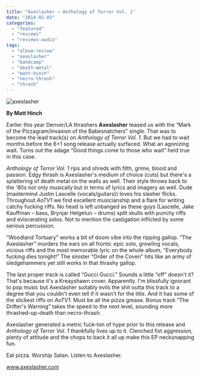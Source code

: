 ```yaml
---
title: "Axeslasher – Anthology of Terror Vol. 1"
date: "2014-02-03"
categories: 
  - "featured"
  - "reviews"
  - "reviews-audio"
tags: 
  - "album-review"
  - "axeslasher"
  - "bandcamp"
  - "death-metal"
  - "matt-hinch"
  - "necro-thrash"
  - "thrash"
---
```


![axeslasher](http://www.hellbound.ca/wp-content/uploads/2014/01/axeslasher-590x590.jpg)

**By Matt Hinch**

Earlier this year Denver/LA thrashers **Axeslasher** teased us with the “Mark of the Pizzagram/Invasion of the Babesnatchers” single. That was to become the lead track(s) on _Anthology of Terror Vol. 1_. But we had to wait months before the 6+1 song release actually surfaced. What an agonizing wait. Turns out the adage “Good things come to those who wait” held true in this case.

_Anthology of Terror Vol. 1_ rips and shreds with filth, grime, blood and passion. Edgy thrash is Axeslasher's medium of choice (cuts) but there's a splattering of death metal on the walls as well. Their style throws back to the '80s not only musically but in terms of lyrics and imagery as well. Dude (mastermind Justin Lascelle (vocals/guitars)) loves his slasher flicks. Throughout _AoTV1_ we find excellent musicianship and a flare for writing catchy fucking riffs. No head is left unbanged as these guys (Lascelle, Jake Kauffman – bass, Brynjar Helgetun – drums) split skulls with punchy riffs and eviscerating solos. Not to mention the castigation inflicted by some serious percussion.

“Woodland Tortuary” works a bit of doom vibe into the ripping gallop. “The Axeslasher” murders the ears on all fronts: epic solo, growling vocals, vicious riffs and the most memorable lyric on the whole album, “Everybody fucking dies tonight!” The sinister “Order of the Coven” hits like an army of sledgehammers yet still works in that thrashy gallop.

The last proper track is called “Gucci Gucci.” Sounds a little “off” doesn't it? That's because it's a Kreayshawn cover. Apparently. I'm blissfully ignorant to pop music but Axeslasher suitably evils the shit outta this track to a degree that you couldn't even tell if it wasn't for the title. And it has some of the slickest riffs on _AoTV1_. Must be all the pizza grease. Bonus track “The Drifter's Warning” takes the speed to the next level, sounding more thrashed-up-death than necro-thrash.

Axeslasher generated a metric fuck-ton of hype prior to this release and _Anthology of Terror Vol. 1_ thankfully lives up to it. Clenched fist aggression, plenty of attitude and the chops to back it all up make this EP necksnapping fun.

Eat pizza. Worship Satan. Listen to Axeslasher.

www.axeslasher.com
